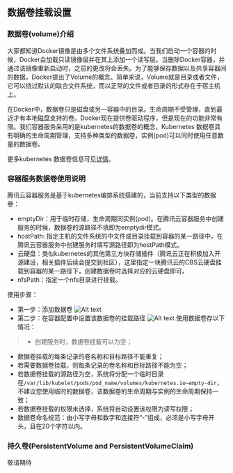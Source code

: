 ## 数据卷挂载设置

### 数据卷(volume)介绍
大家都知道Docker镜像是由多个文件系统叠加而成。当我们启动一个容器的时候，Docker会加载只读镜像层并在其上添加一个读写层。当删除Docker容器，并通过该镜像重新启动时，之前的更改将会丢失。为了能够保存数据以及共享容器间的数据，Docker提出了Volume的概念。简单来说，Volume就是目录或者文件，它可以绕过默认的联合文件系统，而以正常的文件或者目录的形式存在于宿主机上。

在Docker中，数据卷只是磁盘或另一容器中的目录。生命周期不受管理，直到最近才有本地磁盘支持的卷。Docker现在提供卷驱动程序，但是现在的功能非常有限。我们容器服务采用的是kubernetes的数据卷的概念，Kubernetes 数据卷具有明确的生命周期管理，支持多种类型的数据卷，实例(pod)可以同时使用任意数量的数据卷。

更多kubernetes 数据卷信息可见[详情](https://kubernetes.io/docs/concepts/storage/volumes/)。
### 容器服务数据卷使用说明
腾讯云容器服务是基于kubernetes编排系统搭建的，当前支持以下类型的数据卷：

- emptyDir：用于临时存储，生命周期同实例(pod)。在腾讯云容器服务中创建服务的时候，数据卷的源路径不填即为emptydir模式。
- hostPath: 指定主机的文件系统的中文件或目录挂载到容器的某一路径中，在腾讯云容器服务中创建服务时填写源路径即为hostPath模式。
- 云硬盘：类似kubernetes的其他第三方块存储插件（腾讯云正在积极加入开源建设，相关插件后续会提交到社区），这里指定一块腾讯云的CBS云硬盘挂载到容器的某一路径下，创建数据卷时选择对应的云硬盘即可。
- nfsPath：指定一个nfs目录进行挂载。

使用步骤：

- 第一步：添加数据卷
![Alt text](https://mc.qcloudimg.com/static/img/95fa43aef0712a1c798ac2c762d1d43d/%7BFA88D589-64B7-4F27-90F2-1E8A86485DA6%7D.png)
- 第二步：在容器配置中设置该数据卷的挂载路径
![Alt text](https://mc.qcloudimg.com/static/img/728edfe98f53421d0b621c4f2a290649/%7BE25FD03D-CEAC-406E-8582-913897778175%7D.png)
使用数据卷存以下情况：

>- 创建服务时，数据卷挂载可以为空；
- 数据卷挂载的每条记录的卷名称和目标路径不能重复；
- 若需要数据卷挂载，则每条记录的卷名称和目标路径不能为空；
- 若数据卷挂载的源路径为空，系统将分配一个临时目录在`/var/lib/kubelet/pods/pod_name/volumes/kubernetes.io~empty-dir`，不建议您使用临时的数据卷，该数据卷的生命周期与实例的生命周期保持一致；
- 若数据卷挂载的权限未选择，系统将自动设置该权限为读写权限；
- 数据卷命名规范：由小写字母和数字和连接符“-”组成，必须是小写字母开头，且在20个字符以内。


### 持久卷(PersistentVolume and PersistentVolumeClaim)
敬请期待

